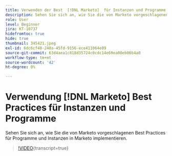```yaml
---
title: Verwenden der Best  [!DNL Marketo]  für Instanzen und Programme
description: Sehen Sie sich an, wie Sie die von Marketo vorgeschlagenen Best Practices für Programme und Instanzen in Marketo implementieren.
role: User
level: Beginner
jira: KT-10737
hidefromtoc: true
hide: true
thumbnail: 345421.jpeg
exl-id: 6dc6cf48-240a-45fd-9156-ece411064e89
source-git-commit: 63d4aea1c818d35724c0cdc14e69ea00eb06b4a0
workflow-type: tm+mt
source-wordcount: '42'
ht-degree: 0%

---
```


# Verwendung [!DNL Marketo] Best Practices für Instanzen und Programme

Sehen Sie sich an, wie Sie die von Marketo vorgeschlagenen Best Practices für Programme und Instanzen in Marketo implementieren.

>[!VIDEO](https://video.tv.adobe.com/v/3417584/?quality=12&learn=on&captions=ger){transcript=true}
